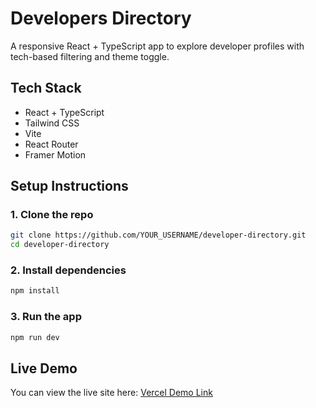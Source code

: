 # Developers Directory

A responsive React + TypeScript app to explore developer profiles with tech-based filtering and theme toggle.

##  Tech Stack
- React + TypeScript
- Tailwind CSS
- Vite
- React Router
- Framer Motion

##  Setup Instructions

### 1. Clone the repo
```bash
git clone https://github.com/YOUR_USERNAME/developer-directory.git
cd developer-directory
```

### 2. Install dependencies

```bash
npm install
```

### 3. Run the app
```bash
npm run dev
```


##  Live Demo

You can view the live site here: [Vercel Demo Link](developers-directory-seven.vercel.app)
